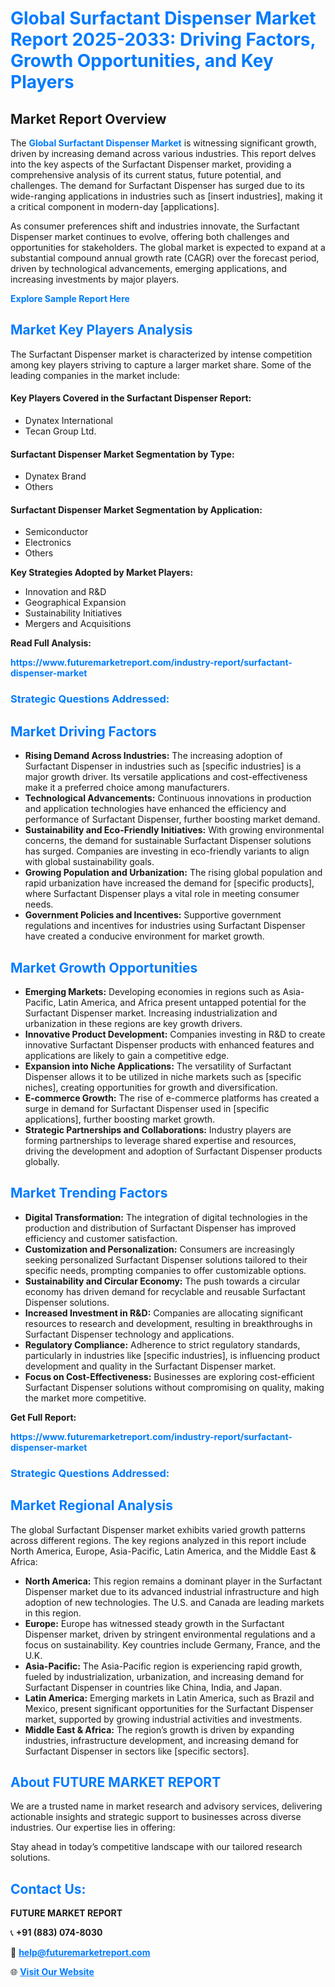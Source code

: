 <h1 style="color: #007BFF;">Global Surfactant Dispenser Market Report 2025-2033: Driving Factors, Growth Opportunities, and Key Players</h1>

<section id="overview">
<h2>Market Report Overview</h2>
<p>The <a href="https://www.futuremarketreport.com/industry-report/surfactant-dispenser-market" style="color: #007BFF; text-decoration: none;"><strong>Global Surfactant Dispenser Market</strong></a> is witnessing significant growth, driven by increasing demand across various industries. This report delves into the key aspects of the Surfactant Dispenser market, providing a comprehensive analysis of its current status, future potential, and challenges. The demand for Surfactant Dispenser has surged due to its wide-ranging applications in industries such as [insert industries], making it a critical component in modern-day [applications].</p>
<p>As consumer preferences shift and industries innovate, the Surfactant Dispenser market continues to evolve, offering both challenges and opportunities for stakeholders. The global market is expected to expand at a substantial compound annual growth rate (CAGR) over the forecast period, driven by technological advancements, emerging applications, and increasing investments by major players.</p>
</section>

<section id="overview">
<p><a href="https://www.futuremarketreport.com/request-sample/reportId=56121" style="color: #007BFF; text-decoration: none;"><strong>Explore Sample Report Here</strong></a></p>
</section>

<section id="key-players">
<h2 style="color: #007BFF;">Market Key Players Analysis</h2>
<p>The Surfactant Dispenser market is characterized by intense competition among key players striving to capture a larger market share. Some of the leading companies in the market include:</p>
<h4>Key Players Covered in the Surfactant Dispenser Report:</h4>
<ul><li>Dynatex International</li><li>Tecan Group Ltd.</li></ul>
<h4>Surfactant Dispenser Market Segmentation by Type:</h4>
<ul><li>Dynatex Brand</li><li>Others</li></ul>

<h4>Surfactant Dispenser Market Segmentation by Application:</h4>
<ul><li>Semiconductor</li><li>Electronics</li><li>Others</li></ul>
<p><strong>Key Strategies Adopted by Market Players:</strong></p>
<ul>
<li>Innovation and R&D</li>
<li>Geographical Expansion</li>
<li>Sustainability Initiatives</li>
<li>Mergers and Acquisitions</li>
</ul>
</section>

<section>
<p><strong>Read Full Analysis: </strong></p><a href="https://www.futuremarketreport.com/industry-report/surfactant-dispenser-market" style="color: #007BFF; text-decoration: none;"><strong>https://www.futuremarketreport.com/industry-report/surfactant-dispenser-market</strong></a>
<h3 style="color: #007BFF;">Strategic Questions Addressed:</h3>
</section>

<section id="driving-factors">
<h2 style="color: #007BFF;">Market Driving Factors</h2>
<ul>
<li><strong>Rising Demand Across Industries:</strong> The increasing adoption of Surfactant Dispenser in industries such as [specific industries] is a major growth driver. Its versatile applications and cost-effectiveness make it a preferred choice among manufacturers.</li>
<li><strong>Technological Advancements:</strong> Continuous innovations in production and application technologies have enhanced the efficiency and performance of Surfactant Dispenser, further boosting market demand.</li>
<li><strong>Sustainability and Eco-Friendly Initiatives:</strong> With growing environmental concerns, the demand for sustainable Surfactant Dispenser solutions has surged. Companies are investing in eco-friendly variants to align with global sustainability goals.</li>
<li><strong>Growing Population and Urbanization:</strong> The rising global population and rapid urbanization have increased the demand for [specific products], where Surfactant Dispenser plays a vital role in meeting consumer needs.</li>
<li><strong>Government Policies and Incentives:</strong> Supportive government regulations and incentives for industries using Surfactant Dispenser have created a conducive environment for market growth.</li>
</ul>
</section>

<section id="growth-opportunities">
<h2 style="color: #007BFF;">Market Growth Opportunities</h2>
<ul>
<li><strong>Emerging Markets:</strong> Developing economies in regions such as Asia-Pacific, Latin America, and Africa present untapped potential for the Surfactant Dispenser market. Increasing industrialization and urbanization in these regions are key growth drivers.</li>
<li><strong>Innovative Product Development:</strong> Companies investing in R&D to create innovative Surfactant Dispenser products with enhanced features and applications are likely to gain a competitive edge.</li>
<li><strong>Expansion into Niche Applications:</strong> The versatility of Surfactant Dispenser allows it to be utilized in niche markets such as [specific niches], creating opportunities for growth and diversification.</li>
<li><strong>E-commerce Growth:</strong> The rise of e-commerce platforms has created a surge in demand for Surfactant Dispenser used in [specific applications], further boosting market growth.</li>
<li><strong>Strategic Partnerships and Collaborations:</strong> Industry players are forming partnerships to leverage shared expertise and resources, driving the development and adoption of Surfactant Dispenser products globally.</li>
</ul>
</section>

<section id="trending-factors">
<h2 style="color: #007BFF;">Market Trending Factors</h2>
<ul>
<li><strong>Digital Transformation:</strong> The integration of digital technologies in the production and distribution of Surfactant Dispenser has improved efficiency and customer satisfaction.</li>
<li><strong>Customization and Personalization:</strong> Consumers are increasingly seeking personalized Surfactant Dispenser solutions tailored to their specific needs, prompting companies to offer customizable options.</li>
<li><strong>Sustainability and Circular Economy:</strong> The push towards a circular economy has driven demand for recyclable and reusable Surfactant Dispenser solutions.</li>
<li><strong>Increased Investment in R&D:</strong> Companies are allocating significant resources to research and development, resulting in breakthroughs in Surfactant Dispenser technology and applications.</li>
<li><strong>Regulatory Compliance:</strong> Adherence to strict regulatory standards, particularly in industries like [specific industries], is influencing product development and quality in the Surfactant Dispenser market.</li>
<li><strong>Focus on Cost-Effectiveness:</strong> Businesses are exploring cost-efficient Surfactant Dispenser solutions without compromising on quality, making the market more competitive.</li>
</ul>
</section>

<section>
<p><strong>Get Full Report: </strong></p><a href="https://www.futuremarketreport.com/industry-report/surfactant-dispenser-market" style="color: #007BFF; text-decoration: none;"><strong>https://www.futuremarketreport.com/industry-report/surfactant-dispenser-market</strong></a>
<h3 style="color: #007BFF;">Strategic Questions Addressed:</h3>
</section>


<section id="regional-analysis">
<h2 style="color: #007BFF;">Market Regional Analysis</h2>
<p>The global Surfactant Dispenser market exhibits varied growth patterns across different regions. The key regions analyzed in this report include North America, Europe, Asia-Pacific, Latin America, and the Middle East & Africa:</p>
<ul>
<li><strong>North America:</strong> This region remains a dominant player in the Surfactant Dispenser market due to its advanced industrial infrastructure and high adoption of new technologies. The U.S. and Canada are leading markets in this region.</li>
<li><strong>Europe:</strong> Europe has witnessed steady growth in the Surfactant Dispenser market, driven by stringent environmental regulations and a focus on sustainability. Key countries include Germany, France, and the U.K.</li>
<li><strong>Asia-Pacific:</strong> The Asia-Pacific region is experiencing rapid growth, fueled by industrialization, urbanization, and increasing demand for Surfactant Dispenser in countries like China, India, and Japan.</li>
<li><strong>Latin America:</strong> Emerging markets in Latin America, such as Brazil and Mexico, present significant opportunities for the Surfactant Dispenser market, supported by growing industrial activities and investments.</li>
<li><strong>Middle East & Africa:</strong> The region’s growth is driven by expanding industries, infrastructure development, and increasing demand for Surfactant Dispenser in sectors like [specific sectors].</li>
</ul>
</section>

<footer>
<h2 style="color: #007BFF;">About FUTURE MARKET REPORT</h2>
<p>We are a trusted name in market research and advisory services, delivering actionable insights and strategic support to businesses across diverse industries. Our expertise lies in offering:</p>

<p>Stay ahead in today’s competitive landscape with our tailored research solutions.</p>

<h2 style="color: #007BFF;">Contact Us:</h2>
<p><strong>FUTURE MARKET REPORT</strong></p>
<p>📞 <strong>+91 (883) 074-8030</strong></p>
<p>📧 <strong><a href="mailto:help@futuremarketreport.com" style="color: #007BFF;">help@futuremarketreport.com</a></strong></p>
<p>🌐 <strong><a href="https://www.futuremarketreport.com/" style="color: #007BFF;">Visit Our Website</a></strong></p>
</footer>